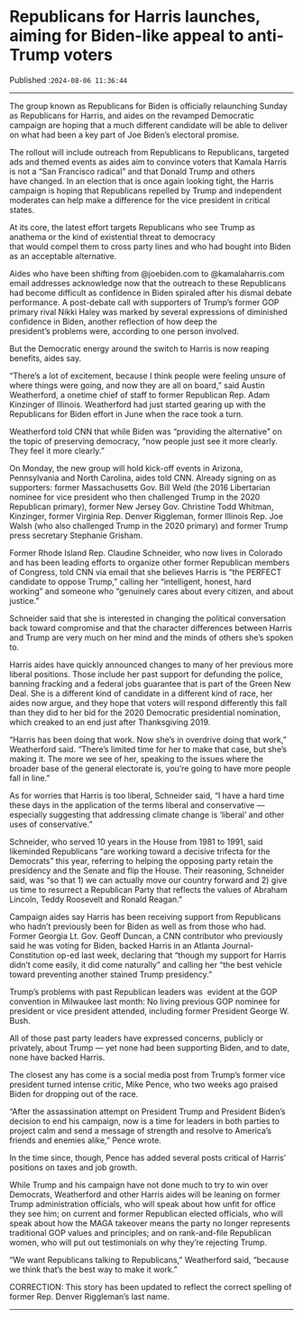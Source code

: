 # Republicans for Harris launches, aiming for Biden-like appeal to anti-Trump voters

Published :`2024-08-06 11:36:44`

---

The group known as Republicans for Biden is officially relaunching Sunday as Republicans for Harris, and aides on the revamped Democratic campaign are hoping that a much different candidate will be able to deliver on what had been a key part of Joe Biden’s electoral promise.

The rollout will include outreach from Republicans to Republicans, targeted ads and themed events as aides aim to convince voters that Kamala Harris is not a “San Francisco radical” and that Donald Trump and others have changed. In an election that is once again looking tight, the Harris campaign is hoping that Republicans repelled by Trump and independent moderates can help make a difference for the vice president in critical states.

At its core, the latest effort targets Republicans who see Trump as anathema or the kind of existential threat to democracy that would compel them to cross party lines and who had bought into Biden as an acceptable alternative.

Aides who have been shifting from @joebiden.com to @kamalaharris.com email addresses acknowledge now that the outreach to these Republicans had become difficult as confidence in Biden spiraled after his dismal debate performance. A post-debate call with supporters of Trump’s former GOP primary rival Nikki Haley was marked by several expressions of diminished confidence in Biden, another reflection of how deep the president’s problems were, according to one person involved.

But the Democratic energy around the switch to Harris is now reaping benefits, aides say.

“There’s a lot of excitement, because I think people were feeling unsure of where things were going, and now they are all on board,” said Austin Weatherford, a onetime chief of staff to former Republican Rep. Adam Kinzinger of Illinois. Weatherford had just started gearing up with the Republicans for Biden effort in June when the race took a turn.

Weatherford told CNN that while Biden was “providing the alternative” on the topic of preserving democracy, “now people just see it more clearly. They feel it more clearly.”

On Monday, the new group will hold kick-off events in Arizona, Pennsylvania and North Carolina, aides told CNN. Already signing on as supporters: former Massachusetts Gov. Bill Weld (the 2016 Libertarian nominee for vice president who then challenged Trump in the 2020 Republican primary), former New Jersey Gov. Christine Todd Whitman, Kinzinger, former Virginia Rep. Denver Riggleman, former Illinois Rep. Joe Walsh (who also challenged Trump in the 2020 primary) and former Trump press secretary Stephanie Grisham.

Former Rhode Island Rep. Claudine Schneider, who now lives in Colorado and has been leading efforts to organize other former Republican members of Congress, told CNN via email that she believes Harris is “the PERFECT candidate to oppose Trump,” calling her “intelligent, honest, hard working” and someone who “genuinely cares about every citizen, and about justice.”

Schneider said that she is interested in changing the political conversation back toward compromise and that the character differences between Harris and Trump are very much on her mind and the minds of others she’s spoken to.

Harris aides have quickly announced changes to many of her previous more liberal positions. Those include her past support for defunding the police, banning fracking and a federal jobs guarantee that is part of the Green New Deal. She is a different kind of candidate in a different kind of race, her aides now argue, and they hope that voters will respond differently this fall than they did to her bid for the 2020 Democratic presidential nomination, which creaked to an end just after Thanksgiving 2019.

“Harris has been doing that work. Now she’s in overdrive doing that work,” Weatherford said. “There’s limited time for her to make that case, but she’s making it. The more we see of her, speaking to the issues where the broader base of the general electorate is, you’re going to have more people fall in line.”

As for worries that Harris is too liberal, Schneider said, “I have a hard time these days in the application of the terms liberal and conservative — especially suggesting that addressing climate change is ‘liberal’ and other uses of conservative.”

Schneider, who served 10 years in the House from 1981 to 1991, said likeminded Republicans “are working toward a decisive trifecta for the Democrats” this year, referring to helping the opposing party retain the presidency and the Senate and flip the House. Their reasoning, Schneider said, was “so that 1) we can actually move our country forward and 2) give us time to resurrect a Republican Party that reflects the values of Abraham Lincoln, Teddy Roosevelt and Ronald Reagan.”

Campaign aides say Harris has been receiving support from Republicans who hadn’t previously been for Biden as well as from those who had. Former Georgia Lt. Gov. Geoff Duncan, a CNN contributor who previously said he was voting for Biden, backed Harris in an Atlanta Journal-Constitution op-ed last week, declaring that “though my support for Harris didn’t come easily, it did come naturally” and calling her “the best vehicle toward preventing another stained Trump presidency.”

Trump’s problems with past Republican leaders was  evident at the GOP convention in Milwaukee last month: No living previous GOP nominee for president or vice president attended, including former President George W. Bush.

All of those past party leaders have expressed concerns, publicly or privately, about Trump — yet none had been supporting Biden, and to date, none have backed Harris.

The closest any has come is a social media post from Trump’s former vice president turned intense critic, Mike Pence, who two weeks ago praised Biden for dropping out of the race.

“After the assassination attempt on President Trump and President Biden’s decision to end his campaign, now is a time for leaders in both parties to project calm and send a message of strength and resolve to America’s friends and enemies alike,” Pence wrote.

In the time since, though, Pence has added several posts critical of Harris’ positions on taxes and job growth.

While Trump and his campaign have not done much to try to win over Democrats, Weatherford and other Harris aides will be leaning on former Trump administration officials, who will speak about how unfit for office they see him; on current and former Republican elected officials, who will speak about how the MAGA takeover means the party no longer represents traditional GOP values and principles; and on rank-and-file Republican women, who will put out testimonials on why they’re rejecting Trump.

“We want Republicans talking to Republicans,” Weatherford said, “because we think that’s the best way to make it work.”

CORRECTION: This story has been updated to reflect the correct spelling of former Rep. Denver Riggleman’s last name.

---

